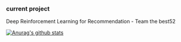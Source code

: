 ### current project

Deep Reinforcement Learning for Recommendation - Team the best52

[![Anurag's github stats](https://github-readme-stats.vercel.app/api?username=hwan27)](https://github.com/hwan27/github-readme-stats)

<!--
**hwan27/hwan27** is a ✨ _special_ ✨ repository because its `README.md` (this file) appears on your GitHub profile.

Here are some ideas to get you started:

- 🔭 I’m currently working on ...
- 🌱 I’m currently learning ...
- 👯 I’m looking to collaborate on ...
- 🤔 I’m looking for help with ...
- 💬 Ask me about ...
- 📫 How to reach me: ...
- 😄 Pronouns: ...
- ⚡ Fun fact: ...
-->
